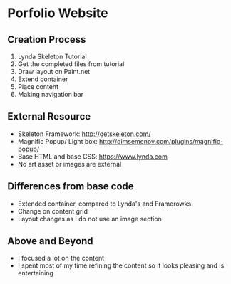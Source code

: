 #  Porfolio Website  
##  Creation Process
1.  Lynda Skeleton Tutorial
2.  Get the completed files from tutorial
3.  Draw layout on Paint.net
4.  Extend container
5.  Place content
6.  Making navigation bar
##  External Resource
* Skeleton Framework: http://getskeleton.com/
* Magnific Popup/ Light box: http://dimsemenov.com/plugins/magnific-popup/
* Base HTML and base CSS: https://www.lynda.com
* No art asset or images are external
## Differences from base code
* Extended container, compared to Lynda's and Framerowks'
* Change on content grid
* Layout changes as I do not use an image section
## Above and Beyond
* I focused a lot on the content
* I spent most of my time refining the content so it looks pleasing and is entertaining
